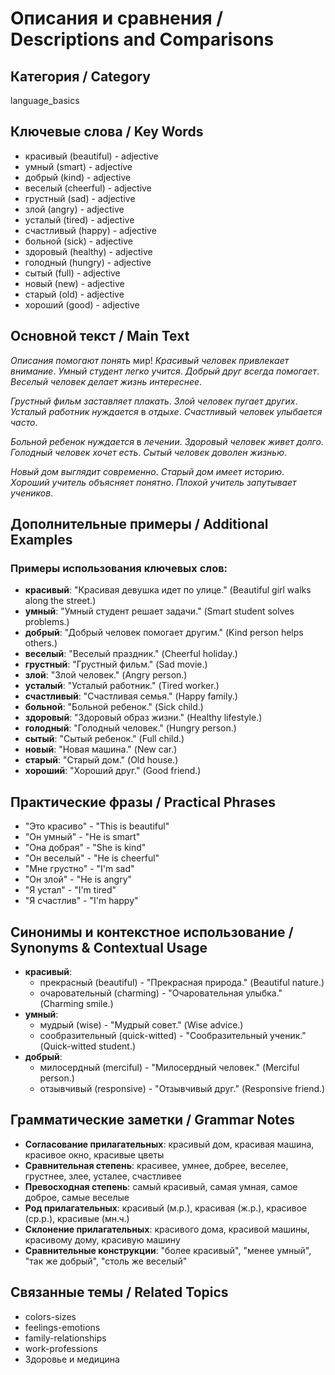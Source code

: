 # Описания и сравнения / Descriptions and Comparisons

## Категория / Category
language_basics


## Ключевые слова / Key Words
- красивый (beautiful) - adjective
- умный (smart) - adjective
- добрый (kind) - adjective
- веселый (cheerful) - adjective
- грустный (sad) - adjective
- злой (angry) - adjective
- усталый (tired) - adjective
- счастливый (happy) - adjective
- больной (sick) - adjective
- здоровый (healthy) - adjective
- голодный (hungry) - adjective
- сытый (full) - adjective
- новый (new) - adjective
- старый (old) - adjective
- хороший (good) - adjective

## Основной текст / Main Text

*Описания* *помогают* *понять* мир! *Красивый* *человек* *привлекает* *внимание*. *Умный* *студент* *легко* *учится*. *Добрый* *друг* *всегда* *помогает*. *Веселый* *человек* *делает* *жизнь* *интереснее*.

*Грустный* *фильм* *заставляет* *плакать*. *Злой* *человек* *пугает* *других*. *Усталый* *работник* *нуждается* в *отдыхе*. *Счастливый* *человек* *улыбается* *часто*.

*Больной* *ребенок* *нуждается* в *лечении*. *Здоровый* *человек* *живет* *долго*. *Голодный* *человек* *хочет* *есть*. *Сытый* *человек* *доволен* *жизнью*.

*Новый* *дом* *выглядит* *современно*. *Старый* *дом* *имеет* *историю*. *Хороший* *учитель* *объясняет* *понятно*. *Плохой* *учитель* *запутывает* *учеников*.

## Дополнительные примеры / Additional Examples

### Примеры использования ключевых слов:
- **красивый**: "Красивая девушка идет по улице." (Beautiful girl walks along the street.)
- **умный**: "Умный студент решает задачи." (Smart student solves problems.)
- **добрый**: "Добрый человек помогает другим." (Kind person helps others.)
- **веселый**: "Веселый праздник." (Cheerful holiday.)
- **грустный**: "Грустный фильм." (Sad movie.)
- **злой**: "Злой человек." (Angry person.)
- **усталый**: "Усталый работник." (Tired worker.)
- **счастливый**: "Счастливая семья." (Happy family.)
- **больной**: "Больной ребенок." (Sick child.)
- **здоровый**: "Здоровый образ жизни." (Healthy lifestyle.)
- **голодный**: "Голодный человек." (Hungry person.)
- **сытый**: "Сытый ребенок." (Full child.)
- **новый**: "Новая машина." (New car.)
- **старый**: "Старый дом." (Old house.)
- **хороший**: "Хороший друг." (Good friend.)

## Практические фразы / Practical Phrases

- "Это красиво" - "This is beautiful"
- "Он умный" - "He is smart"
- "Она добрая" - "She is kind"
- "Он веселый" - "He is cheerful"
- "Мне грустно" - "I'm sad"
- "Он злой" - "He is angry"
- "Я устал" - "I'm tired"
- "Я счастлив" - "I'm happy"

## Синонимы и контекстное использование / Synonyms & Contextual Usage

- **красивый**: 
  - прекрасный (beautiful) - "Прекрасная природа." (Beautiful nature.)
  - очаровательный (charming) - "Очаровательная улыбка." (Charming smile.)
- **умный**: 
  - мудрый (wise) - "Мудрый совет." (Wise advice.)
  - сообразительный (quick-witted) - "Сообразительный ученик." (Quick-witted student.)
- **добрый**: 
  - милосердный (merciful) - "Милосердный человек." (Merciful person.)
  - отзывчивый (responsive) - "Отзывчивый друг." (Responsive friend.)

## Грамматические заметки / Grammar Notes

- **Согласование прилагательных**: красивый дом, красивая машина, красивое окно, красивые цветы
- **Сравнительная степень**: красивее, умнее, добрее, веселее, грустнее, злее, усталее, счастливее
- **Превосходная степень**: самый красивый, самая умная, самое доброе, самые веселые
- **Род прилагательных**: красивый (м.р.), красивая (ж.р.), красивое (ср.р.), красивые (мн.ч.)
- **Склонение прилагательных**: красивого дома, красивой машины, красивому дому, красивую машину
- **Сравнительные конструкции**: "более красивый", "менее умный", "так же добрый", "столь же веселый"

## Связанные темы / Related Topics

- colors-sizes
- feelings-emotions
- family-relationships
- work-professions
- Здоровье и медицина


